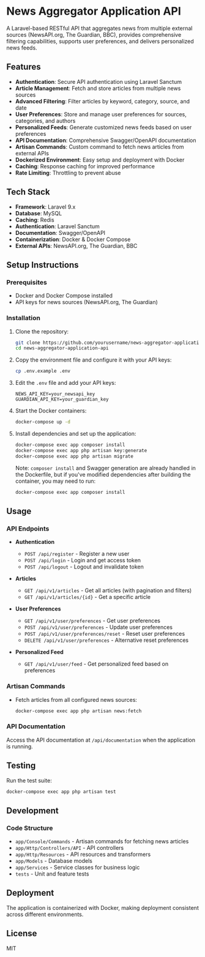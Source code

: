 # News Aggregator Application API

A Laravel-based RESTful API that aggregates news from multiple external sources (NewsAPI.org, The Guardian, BBC), provides comprehensive filtering capabilities, supports user preferences, and delivers personalized news feeds.

## Features

- **Authentication**: Secure API authentication using Laravel Sanctum
- **Article Management**: Fetch and store articles from multiple news sources
- **Advanced Filtering**: Filter articles by keyword, category, source, and date
- **User Preferences**: Store and manage user preferences for sources, categories, and authors
- **Personalized Feeds**: Generate customized news feeds based on user preferences
- **API Documentation**: Comprehensive Swagger/OpenAPI documentation
- **Artisan Commands**: Custom command to fetch news articles from external APIs
- **Dockerized Environment**: Easy setup and deployment with Docker
- **Caching**: Response caching for improved performance
- **Rate Limiting**: Throttling to prevent abuse

## Tech Stack

- **Framework**: Laravel 9.x
- **Database**: MySQL
- **Caching**: Redis
- **Authentication**: Laravel Sanctum
- **Documentation**: Swagger/OpenAPI
- **Containerization**: Docker & Docker Compose
- **External APIs**: NewsAPI.org, The Guardian, BBC

## Setup Instructions

### Prerequisites

- Docker and Docker Compose installed
- API keys for news sources (NewsAPI.org, The Guardian)

### Installation

1. Clone the repository:
   ```bash
   git clone https://github.com/yourusername/news-aggregator-application-api.git
   cd news-aggregator-application-api
   ```

2. Copy the environment file and configure it with your API keys:
   ```bash
   cp .env.example .env
   ```
   
3. Edit the `.env` file and add your API keys:
   ```
   NEWS_API_KEY=your_newsapi_key
   GUARDIAN_API_KEY=your_guardian_key
   ```

4. Start the Docker containers:
   ```bash
   docker-compose up -d
   ```

5. Install dependencies and set up the application:
   ```bash
   docker-compose exec app composer install
   docker-compose exec app php artisan key:generate
   docker-compose exec app php artisan migrate
   ```
   Note: `composer install` and Swagger generation are already handled in the Dockerfile,
   but if you've modified dependencies after building the container, you may need to run:
   ```bash
   docker-compose exec app composer install
   ```

## Usage

### API Endpoints

- **Authentication**
  - `POST /api/register` - Register a new user
  - `POST /api/login` - Login and get access token
  - `POST /api/logout` - Logout and invalidate token

- **Articles**
  - `GET /api/v1/articles` - Get all articles (with pagination and filters)
  - `GET /api/v1/articles/{id}` - Get a specific article

- **User Preferences**
  - `GET /api/v1/user/preferences` - Get user preferences
  - `POST /api/v1/user/preferences` - Update user preferences
  - `POST /api/v1/user/preferences/reset` - Reset user preferences
  - `DELETE /api/v1/user/preferences` - Alternative reset preferences

- **Personalized Feed**
  - `GET /api/v1/user/feed` - Get personalized feed based on preferences

### Artisan Commands

- Fetch articles from all configured news sources:
  ```bash
  docker-compose exec app php artisan news:fetch
  ```

### API Documentation

Access the API documentation at `/api/documentation` when the application is running.

## Testing

Run the test suite:
```bash
docker-compose exec app php artisan test
```

## Development

### Code Structure

- `app/Console/Commands` - Artisan commands for fetching news articles
- `app/Http/Controllers/API` - API controllers
- `app/Http/Resources` - API resources and transformers
- `app/Models` - Database models
- `app/Services` - Service classes for business logic
- `tests` - Unit and feature tests

## Deployment

The application is containerized with Docker, making deployment consistent across different environments.

## License

MIT
